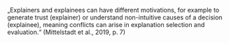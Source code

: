 „Explainers and explainees can have different motivations, for example to generate trust (explainer) or understand non-intuitive causes of a decision (explainee), meaning conflicts can arise in explanation selection and evaluation.“ (Mittelstadt et al., 2019, p. 7)